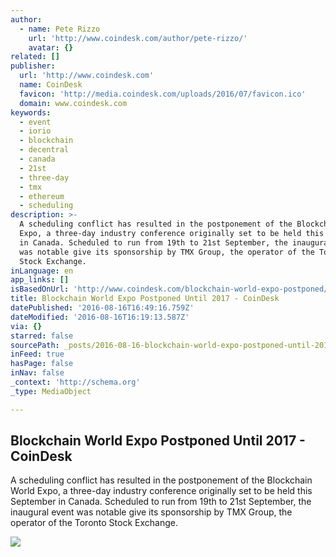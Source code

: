 ```yaml
---
author:
  - name: Pete Rizzo
    url: 'http://www.coindesk.com/author/pete-rizzo/'
    avatar: {}
related: []
publisher:
  url: 'http://www.coindesk.com'
  name: CoinDesk
  favicon: 'http://media.coindesk.com/uploads/2016/07/favicon.ico'
  domain: www.coindesk.com
keywords:
  - event
  - iorio
  - blockchain
  - decentral
  - canada
  - 21st
  - three-day
  - tmx
  - ethereum
  - scheduling
description: >-
  A scheduling conflict has resulted in the postponement of the Blockchain World
  Expo, a three-day industry conference originally set to be held this September
  in Canada. Scheduled to run from 19th to 21st September, the inaugural event
  was notable give its sponsorship by TMX Group, the operator of the Toronto
  Stock Exchange.
inLanguage: en
app_links: []
isBasedOnUrl: 'http://www.coindesk.com/blockchain-world-expo-postponed/'
title: Blockchain World Expo Postponed Until 2017 - CoinDesk
datePublished: '2016-08-16T16:49:16.759Z'
dateModified: '2016-08-16T16:19:13.587Z'
via: {}
starred: false
sourcePath: _posts/2016-08-16-blockchain-world-expo-postponed-until-2017-coindesk.md
inFeed: true
hasPage: false
inNav: false
_context: 'http://schema.org'
_type: MediaObject

---
```

<article style=""><h1>Blockchain World Expo Postponed Until 2017 - CoinDesk</h1><p>A scheduling conflict has resulted in the postponement of the Blockchain World Expo, a three-day industry conference originally set to be held this September in Canada. Scheduled to run from 19th to 21st September, the inaugural event was notable give its sponsorship by TMX Group, the operator of the Toronto Stock Exchange.</p><img src="http://media.coindesk.com/uploads/2016/03/lawrence-summers-headshot.jpg" /></article>